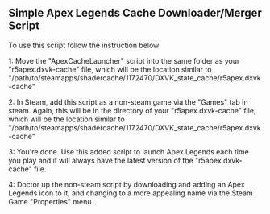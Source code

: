 Simple Apex Legends Cache Downloader/Merger Script
-------------------------------------------

To use this script follow the instruction below:

1: Move the "ApexCacheLauncher" script into the same folder as your
"r5apex.dxvk-cache" file, which will be the location similar to
"/path/to/steamapps/shadercache/1172470/DXVK\_state\_cache/r5apex.dxvk-cache"

2: In Steam, add this script as a non-steam game via the "Games" tab in
steam. Again, this will be in the directory of your "r5apex.dxvk-cache"
file, which will be the location similar to
"/path/to/steamapps/shadercache/1172470/DXVK\_state\_cache/r5apex.dxvk-cache"

3: You're done. Use this added script to launch Apex Legends each time
you play and it will always have the latest version of the
"r5apex.dxvk-cache" file.

4: Doctor up the non-steam script by downloading and adding an Apex
Legends icon to it, and changing to a more appealing name via the Steam
Game "Properties" menu.
